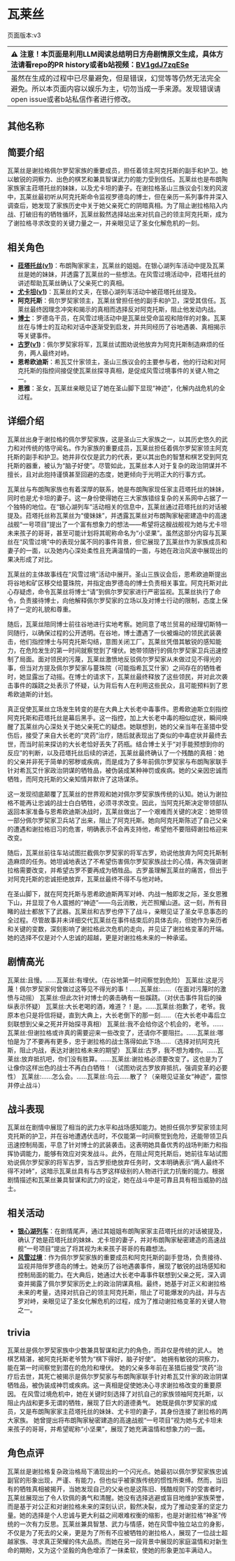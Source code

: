 # 瓦莱丝
页面版本:v3
 

| :warning: 注意！本页面是利用LLM阅读总结明日方舟剧情原文生成，具体方法请看repo的PR history或者b站视频：[BV1gdJ7zqESe](https://www.bilibili.com/video/BV1gdJ7zqESe/)         |
|:----------------------------|
| 虽然在生成的过程中已尽量避免，但是错误，幻觉等等仍然无法完全避免。所以本页面内容以娱乐为主，切勿当成一手来源。发现错误请open issue或者b站私信作者进行修改。|



## 其他名称

## 简要介绍
瓦莱丝是谢拉格佩尔罗契家族的重要成员，担任着领主阿克托斯的副手和护卫。她以敏锐的洞察力、出色的棋艺和兼具智谋武力的能力受到信任。瓦莱丝也是布朗陶家族家主菈塔托丝的妹妹，以及尤卡坦的妻子。在谢拉格圣山三族议会引发的风波中，瓦莱丝最初听从阿克托斯命令监视罗德岛的博士，但在亲历一系列事件并深入调查后，她发现了家族历史中关于她父亲死亡的阴暗真相。为了阻止谢拉格陷入内战、打破旧有的牺牲循环，瓦莱丝毅然选择站出来对抗自己的领主阿克托斯，成为了谢拉格寻求改变的关键力量之一，并亲眼见证了圣女化解危机的一刻。
## 相关角色
-   **[菈塔托丝](extended_char_la_ta_tuo_si.md)([v1](../chars/extended_char_0c1da6.md))**：布朗陶家家主，瓦莱丝的姐姐。在银心湖列车活动中提及瓦莱丝是她的妹妹，并透露了瓦莱丝的一些想法。在风雪过境活动中，菈塔托丝的讲述帮助瓦莱丝确认了父亲死亡的真相。
-   **[尤卡坦](extended_char_you_ka_tan.md)([v1](../chars/extended_char_you_ka_tan.md))**：瓦莱丝的丈夫，在银心湖列车活动中被菈塔托丝提及。
-   **阿克托斯**：佩尔罗契家领主，瓦莱丝曾担任他的副手和护卫，深受其信任。瓦莱丝最终因理念冲突和揭示的真相而选择反对阿克托斯，阻止他发动内战。
-   **[博士](extended_char_bo_shi.md)**：罗德岛干员，在风雪过境活动中是瓦莱丝受命监视和陪伴的对象。瓦莱丝在与博士的互动和对话中逐渐受到启发，并共同经历了谷地遇袭、真相揭示等关键事件。
-   **[古罗](extended_char_gu_luo.md)([v1](../chars/extended_char_gu_luo.md))**：佩尔罗契家将军，瓦莱丝试图劝说他放弃为阿克托斯制造麻烦的任务，两人最终对峙。
-   **恩希欧迪斯**：希瓦艾什家领主，圣山三族议会的主要参与者，他的行动和对阿克托斯的指控间接促使瓦莱丝探寻真相，是促成风雪过境事件的关键人物之一。
-   **恩雅**：圣女，瓦莱丝亲眼见证了她在圣山脚下显现“神迹”，化解内战危机的全过程。
## 详细介绍
瓦莱丝出身于谢拉格的佩尔罗契家族，这是圣山三大家族之一，以其历史悠久的武力和对传统的恪守闻名。作为家族的重要成员，瓦莱丝担任着佩尔罗契家领主阿克托斯的副手和护卫。她并非仅仅是武力的代表，更以其出色的智慧和棋艺受到阿克托斯的器重，被认为“脑子好使”。尽管如此，瓦莱丝本人对于复杂的政治阴谋并不擅长，且对此抱持谨慎甚至回避的态度，她更倾向于光明正大的行事方式。

瓦莱丝与布朗陶家族也有着深厚的联系，她是布朗陶家现任家主菈塔托丝的妹妹，同时也是尤卡坦的妻子。这一身份使得她在三大家族错综复杂的关系网中占据了一个独特的地位。在“银心湖列车”活动相关的信息中，瓦莱丝通过菈塔托丝的对话被提及。菈塔托丝称瓦莱丝为“傻妹妹”，并透露瓦莱丝对布朗陶家秘密建造中的高速战舰“一号项目”提出了一个富有想象力的想法——希望将这艘战舰视为她与尤卡坦未来孩子的哥哥，甚至可能计划将其昵称命名为“小坚果”。虽然这部分内容与瓦莱丝在“风雪过境”中的表现分属不同的事件背景，但它展现了瓦莱丝作为家族成员和妻子的一面，以及她内心深处柔性且充满温情的一面，与她在政治风波中展现出的果决形成了对比。

瓦莱丝的主体故事线在“风雪过境”活动中展开。圣山三族议会后，恩希欧迪斯提出将谷地和矿区移交给蔓珠院，并指定由罗德岛的博士负责相关事宜。阿克托斯对此心存疑虑，命令瓦莱丝将博士“请”到佩尔罗契家进行严密监视。瓦莱丝执行了命令，负责接待博士，向他解释佩尔罗契家的立场以及对博士行动的限制，态度上保持了一定的礼貌和尊重。

随后，瓦莱丝陪同博士前往谷地进行实地考察。她同意了喀兰贸易的经理切斯特一同随行，以确保过程的公开透明。在谷地，博士遭遇了一伙被煽动的领民武装袭击，他们指控博士与阿克托斯勾结，意图关闭工厂。瓦莱丝凭借其敏锐的感知能力，在危险发生的第一时间就察觉到了埋伏。她带领随行的佩尔罗契家卫兵迅速控制了局面。面对领民的污蔑，瓦莱丝激愤地反驳佩尔罗契家从未做过见不得光的事，但当对方提及佩尔罗契家与蔓珠院（可能指希瓦艾什家）之间存在的牺牲者时，她显露出了动摇。在博士的请求下，瓦莱丝最终释放了这些领民，并对此次袭击事件的蹊跷之处表示了怀疑，认为背后有人在利用这些民众，且可能预料到了恩希欧迪斯的计划。

真正促使瓦莱丝立场发生转变的是在大典上大长老中毒事件。恩希欧迪斯立刻指控阿克托斯和菈塔托丝是幕后黑手。这一指控，加上大长老中毒的相似症状，瞬间唤醒了瓦莱丝内心深处关于她父亲死亡的疑虑。她联想到，她的父亲当年在圣猎中受伤后，接受了来自大长老的“灵药”治疗，随后就表现出了类似的中毒症状并最终去世，而当时前来探访的大长老恰好丢失了药瓶。结合博士关于“对手能预想到你的反应”的判断，以及菈塔托丝后续的讲述，瓦莱丝最终确认了一个残酷的真相：她的父亲并非死于简单的邪秽或疾病，而是成为了多年前佩尔罗契家与布朗陶家联手针对希瓦艾什家政治阴谋的牺牲品，被伪装成某种神罚或疾病。她的父亲因忠诚而牺牲，而阿克托斯的父亲知情并默许了这场谋杀。

这一发现彻底颠覆了瓦莱丝的世界观和她对佩尔罗契家族传统的认知。她认为谢拉格不能再让忠诚的战士白白牺牲，必须寻求改变。因此，当阿克托斯决定带领部队返回本家准备与恩希欧迪斯决战时，瓦莱丝做出了一个艰难而关键的决定：她带领一部分佩尔罗契家卫兵站了出来，阻止了阿克托斯。她向阿克托斯陈述了自己父亲的遭遇和谢拉格旧习的危害，明确表示不会再支持他，希望他不要阻碍谢拉格迎来改变。

随后，瓦莱丝前往车站试图拦截佩尔罗契家的将军古罗，劝说他放弃为阿克托斯制造麻烦的任务。她坦诚地表达了不希望伤害佩尔罗契家族战士的心情，再次强调谢拉格需要改变，并希望古罗不要再成为牺牲品。古罗虽理解瓦莱丝的痛苦，但出于对阿克托斯的忠诚拒绝放弃，瓦莱丝最终不得不与他对峙。

在圣山脚下，就在阿克托斯与恩希欧迪斯两军对峙、内战一触即发之际，圣女恩雅下山，并显现了令人震撼的“神迹”——乌云消散，光芒照耀山道。这一刻，所有目睹的战士都放下了武器。瓦莱丝和古罗也停下了战斗，亲眼见证了圣女平息事态的全过程。尽管故事并未详细交代瓦莱丝在事件结束后的具体去向，但她作为亲历者和关键的变数，深刻影响了谢拉格此次危机的走向，并见证了谢拉格变革的开端。她的选择不仅是对个人忠诚的超越，更是对谢拉格未来的一种承诺。
## 剧情高光
瓦莱丝:且慢。......瓦莱丝:有埋伏。（在谷地第一时间察觉到危险）
瓦莱丝:这是污蔑！佩尔罗契家何曾做过这等见不得光的事！......瓦莱丝:......（在面对污蔑时的激愤与动摇）
瓦莱丝:但此次针对博士的袭击确有一些蹊跷。（对伏击事件背后的操纵表示怀疑）
瓦莱丝:大长老喝的酒，难道？！是。......瓦莱丝:抱歉了，老爷。我原本也只是将信将疑，直到大典上，大长老倒下的那一刻......（在大长老中毒后立刻联想到父亲之死并开始探寻真相）
瓦莱丝:我不会给你这个机会的，老爷。......瓦莱丝:但谢拉格或许真的需要迎来一些改变了，还请你不要阻拦。......瓦莱丝:哪怕是为了不要再有更多，忠于谢拉格的战士落得如此下场......（选择对抗阿克托斯，阻止内战，表达对谢拉格未来的期望）
瓦莱丝:古罗，我不想为难你。......瓦莱丝:放弃抵抗吧，你们没有胜算。......瓦莱丝:谢拉格必须要改变了。这也是为了让像你这样出色的战士不再白白牺牲！（试图劝说古罗放弃抵抗，强调变革的必要性）
瓦莱丝:......怎么会。......瓦莱丝:乌云......散了？（亲眼见证圣女“神迹”，震惊并停止战斗）
## 战斗表现
瓦莱丝在剧情中展现了相当的武力水平和战场感知能力。她担任佩尔罗契家领主阿克托斯的护卫，并在谷地遭遇伏击时，不仅能第一时间察觉到危险，还能带领卫兵迅速控制局面，平息了针对博士的武装袭击。这表明她具备优秀的战场判断力和指挥协调能力，能够有效应对突发战斗。此外，在阻止阿克托斯后，她前往车站试图劝说佩尔罗契家的将军古罗，当古罗拒绝放弃任务时，文本明确表示“两人最终不得不对峙”，这暗示瓦莱丝具有与古罗这样级别的人物进行武力抗衡的能力。根据剧情描述和瓦莱丝兼具智谋和武力的设定，她在战斗中是可靠且具有相当威胁的战士。
## 相关活动
-   **[银心湖列车](../stories/act30side.md)**：在剧情尾声，通过其姐姐布朗陶家家主菈塔托丝的对话被提及，确认了她是菈塔托丝的妹妹、尤卡坦的妻子，并对布朗陶家秘密建造的高速战舰“一号项目”提出了将其视为未来孩子哥哥的有趣想法。
-   **[风雪过境](../stories/act14side.md)**：作为佩尔罗契家族的重要成员和阿克托斯的副手登场，负责接待、监视并陪伴罗德岛的博士。她亲历了谷地遇袭事件，展现了敏锐的战场感知和控制局面的能力。在大典后，她通过大长老中毒事件联想到父亲之死，深入调查并揭露了佩尔罗契家历史上的政治阴谋真相。最终，她基于对正义和谢拉格未来的考量，选择对抗自己的领主阿克托斯，阻止了可能爆发的内战，并与古罗对峙，亲眼见证了圣女化解危机的过程，成为了推动谢拉格变革的关键人物之一。
## trivia
瓦莱丝是佩尔罗契家族中少数兼具智谋和武力的角色，而非仅是传统的武人。
她棋艺精湛，被阿克托斯老爷赞为“棋下得好，脑子好使”。
她拥有敏锐的洞察力，能在第一时间察觉到潜在的危险和埋伏。
她的父亲多年前在圣猎后接受“灵药”治疗后去世，其死亡被揭示是佩尔罗契家与布朗陶家联手针对希瓦艾什家的政治阴谋牺牲品，被伪装成神罚或疾病。这一真相是促使她决心寻求谢拉格改变的重要原因。
在风雪过境危机中，她在关键时刻选择了对抗自己的家族领袖阿克托斯，以阻止内战和更多无谓的牺牲，展现了巨大的道德勇气。
她既是佩尔罗契家的成员，又是布朗陶家家主菈塔托丝的妹妹、尤卡坦的妻子，其身份连接了谢拉格的两大家族。
她曾提出将布朗陶家秘密建造的高速战舰“一号项目”视为她与尤卡坦未来孩子的哥哥，并希望昵称“小坚果”，展现了她充满温情和想象力的一面。
## 角色点评
瓦莱丝是谢拉格复杂政治格局下涌现出的一个闪光点。她最初以佩尔罗契家族忠诚副官的形象出现，严谨、有能力，但也似乎被家族传统的惯性所束缚。然而，当旧有的牺牲真相被揭开，当她发现自己的父亲也是这陈旧、残酷规则下的受害者时，瓦莱丝展现出了令人钦佩的勇气和清醒。她没有选择逃避或盲目地维护家族荣誉，而是基于对公正和对谢拉格未来的深刻认识，毅然决裂，成为了推动变革的坚定力量。她的选择是个人忠诚与更大利益之间艰难权衡的缩影，也是对谢拉格“神圣”传统的一次有力反思。瓦莱丝兼具智慧、武力与情感，她在风雪中独立站立的身影，不仅是为了死去的父亲，更是为了所有不应被牺牲的谢拉格人，展现了一位战士超越家族、寻求真正荣耀的伟大品质。而她在另一段背景中展现的家庭温情和对新生命的期盼，又为这个坚毅的角色增添了一抹柔软，使她的形象更加丰满动人。